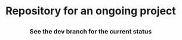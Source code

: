 # <p align="center">Repository for an ongoing project</p>
### <p align="center">See the dev branch for the current status</p>
